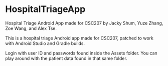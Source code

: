 # HospitalTriageApp
Hospital Triage Android App made for CSC207 by Jacky Shum, Yuze Zhang, Zoe Wang, and Alex Tse.

This is a hospital triage Android app made for CSC207, patched to work with Android Studio and Gradle builds. 

Login with user ID and passwords found inside the Assets folder. You can play around with the patient data found in that same folder. 
